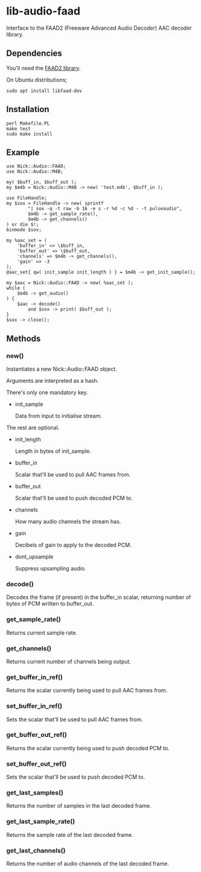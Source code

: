 # lib-audio-faad

Interface to the FAAD2 (Freeware Advanced Audio Decoder) AAC decoder library.

## Dependencies

You'll need the [FAAD2 library](https://sourceforge.net/projects/faac/).

On Ubuntu distributions;

    sudo apt install libfaad-dev

## Installation

    perl Makefile.PL
    make test
    sudo make install

## Example

    use Nick::Audio::FAAD;
    use Nick::Audio::M4B;

    my( $buff_in, $buff_out );
    my $m4b = Nick::Audio::M4B -> new( 'test.m4b', $buff_in );

    use FileHandle;
    my $sox = FileHandle -> new( sprintf
            "| sox -q -t raw -b 16 -e s -r %d -c %d - -t pulseaudio",
            $m4b -> get_sample_rate(),
            $m4b -> get_channels()
    ) or die $!;
    binmode $sox;

    my %aac_set = (
        'buffer_in' => \$buff_in,
        'buffer_out' => \$buff_out,
        'channels' => $m4b -> get_channels(),
        'gain' => -3
    );
    @aac_set{ qw( init_sample init_length ) } = $m4b -> get_init_sample();

    my $aac = Nick::Audio::FAAD -> new( %aac_set );
    while (
        $m4b -> get_audio()
    ) {
        $aac -> decode()
            and $sox -> print( $buff_out );
    }
    $sox -> close();

## Methods

### new()

Instantiates a new Nick::Audio::FAAD object.

Arguments are interpreted as a hash.

There's only one mandatory key.

- init\_sample

    Data from input to initialise stream.

The rest are optional.

- init\_length

    Length in bytes of init\_sample.

- buffer\_in

    Scalar that'll be used to pull AAC frames from.

- buffer\_out

    Scalar that'll be used to push decoded PCM to.

- channels

    How many audio channels the stream has.

- gain

    Decibels of gain to apply to the decoded PCM.

- dont_upsample

    Suppress upsampling audio.

### decode()

Decodes the frame (if present) in the buffer\_in scalar, returning number of bytes of PCM written to buffer\_out.

### get\_sample\_rate()

Returns current sample rate.

### get\_channels()

Returns current number of channels being output.

### get\_buffer\_in\_ref()

Returns the scalar currently being used to pull AAC frames from.

### set\_buffer\_in\_ref()

Sets the scalar that'll be used to pull AAC frames from.

### get\_buffer\_out\_ref()

Returns the scalar currently being used to push decoded PCM to.

### set\_buffer\_out\_ref()

Sets the scalar that'll be used to push decoded PCM to.

### get\_last\_samples()

Returns the number of samples in the last decoded frame.

### get\_last\_sample\_rate()

Returns the sample rate of the last decoded frame.

### get\_last\_channels()

Returns the number of audio channels of the last decoded frame.
